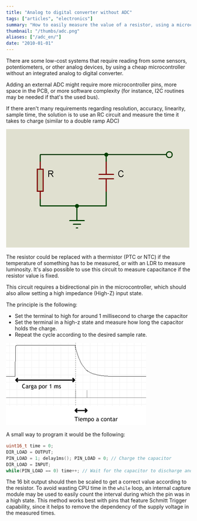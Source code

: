```yaml
---
title: "Analog to digital converter without ADC"
tags: ["articles", "electronics"]
summary: "How to easily measure the value of a resistor, using a microcontroller without Analog to Digital converters."
thumbnail: "/thumbs/adc.png"
aliases: ["/adc_en/"]
date: "2010-01-01"
---
```


There are some low-cost systems that require reading from some sensors, potentiometers, or other analog devices, by using a cheap microcontroller without an integrated analog to digital converter.

Adding an external ADC might require more microcontroller pins, more space in the PCB, or more software complexity (for instance, I2C routines may be needed if that's the used bus).

If there aren't many requirements regarding resolution, accuracy, linearity, sample time, the solution is to use an RC circuit and measure the time it takes to charge (similar to a double ramp ADC)

![RC Circuit](/images/rc.png)

The resistor could be replaced with a thermistor (PTC or NTC) if the temperature of something has to be measured, or with an LDR to measure luminosity. It's also possible to use this circuit to measure capacitance if the resistor value is fixed.

This circuit requires a bidirectional pin in the microcontroller, which should also allow setting a high impedance (High-Z) input state.

The principle is the following:
* Set the terminal to high for around 1 millisecond to charge the capacitor
* Set the terminal in a high-z state and measure how long the capacitor holds the charge.
* Repeat the cycle according to the desired sample rate.

![Charge/Discharge RC cycle](/images/descarga.png)

A small way to program it would be the following:

```c
uint16_t time = 0;
DIR_LOAD = OUTPUT;
PIN_LOAD = 1; delay1ms(); PIN_LOAD = 0; // Charge the capacitor
DIR_LOAD = INPUT;
while(PIN_LOAD == 0) time++; // Wait for the capacitor to discharge and count the time
```

The 16 bit output should then be scaled to get a correct value according to the resistor. To avoid wasting CPU time in the `while` loop, an internal capture module may be used to easily count the interval during which the pin was in a high state. This method works best with pins that feature Schmitt Trigger capability, since it helps to remove the dependency of the supply voltage in the measured times.
